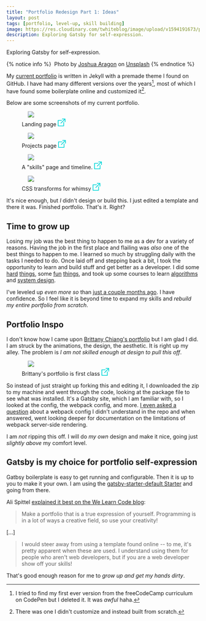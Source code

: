```yaml
---
title: "Portfolio Redesign Part 1: Ideas"
layout: post
tags: [portfolio, level-up, skill building]
image: https://res.cloudinary.com/twhiteblog/image/upload/v1594191673/portfolio-redesign.jpg
description: Exploring Gatsby for self-expression.
---
```


Exploring Gatsby for self-expression.

{% notice info %}
 Photo by [Joshua Aragon](https://unsplash.com/@goshua13?utm_source=unsplash&utm_medium=referral&utm_content=creditCopyText) on [Unsplash](https://unsplash.com/s/photos/portfolio?utm_source=unsplash&utm_medium=referral&utm_content=creditCopyText) 
{% endnotice %}

My [current portfolio](https://www.tiffanyrwhite.com/) is written in Jekyll with a premade theme I found on GitHub. I have had many different versions over the years[^1], most of which I have found some boilerplate online and customized it[^2].

Below are some screenshots of my current portfolio.

<figure>
    <img class="align-center" src="https://res.cloudinary.com/twhiteblog/image/upload/v1594190767/screenshot-2020-07-08_02-37-15_AM_oo9apn.png" />
    <figcaption class="caption-text"> 
       Landing page  
       <a href="https://res.cloudinary.com/twhiteblog/image/upload/v1594190767/screenshot-2020-07-08_02-37-15_AM_oo9apn.png">
          <svg width="20px" height="20px" viewBox="0 0 20 20" version="1.1" xmlns="http://www.w3.org/2000/svg" xmlns:xlink="http://www.w3.org/1999/xlink" fill="#06d7d9">
            <path d="M19.0536842,0 L11.7951267,0 C11.2940351,0 10.8877973,0.40703125 10.8877973,0.909101562 C10.8877973,1.41117187 11.2940351,1.81820312 11.7951267,1.81820312 L16.8632359,1.81820312 L7.52432749,11.1753906 C7.16998051,11.5304297 7.16998051,12.1059766 7.52432749,12.4610156 C7.7014425,12.6385156 7.93364522,12.7272656 8.16584795,12.7272656 C8.39805068,12.7272656 8.6302924,12.6385547 8.80744639,12.4609766 L18.1463938,3.10382812 L18.1463938,8.18183594 C18.1463938,8.68390625 18.5526316,9.0909375 19.0537232,9.0909375 C19.5548148,9.0909375 19.9610526,8.68390625 19.9610526,8.18183594 L19.9610526,0.909101562 C19.9610136,0.40703125 19.5547758,0 19.0536842,0 Z" id="Shape"></path>
            <path d="M15.4244055,9.09089844 C14.9233138,9.09089844 14.517076,9.49792969 14.517076,10 L14.517076,18.1818359 L1.81461988,18.1818359 L1.81461988,5.45453125 L9.98050682,5.45453125 C10.4815984,5.45453125 10.8878363,5.0475 10.8878363,4.54542969 C10.8878363,4.04335938 10.4815984,3.63636719 9.98050682,3.63636719 L0.907329435,3.63636719 C0.406237817,3.63636719 0,4.04339844 0,4.54546875 L0,19.0909375 C0,19.5929688 0.406237817,20 0.907329435,20 L15.4244444,20 C15.9255361,20 16.3317739,19.5929688 16.3317739,19.0908984 L16.3317739,10 C16.3317349,9.49792969 15.9254971,9.09089844 15.4244055,9.09089844 Z" id="Shape"></path>
        </svg>
       </a>
    </figcaption>
</figure>

<figure>
    <img class="align-center" src="https://res.cloudinary.com/twhiteblog/image/upload/v1594190767/screenshot-2020-07-08_02-37-34_AM_rc2g6g.png" />
    <figcaption class="caption-text">
       Projects page 
       <a href="https://res.cloudinary.com/twhiteblog/image/upload/v1594190767/screenshot-2020-07-08_02-37-34_AM_rc2g6g.png">
          <svg width="20px" height="20px" viewBox="0 0 20 20" version="1.1" xmlns="http://www.w3.org/2000/svg" xmlns:xlink="http://www.w3.org/1999/xlink" fill="#06d7d9">
            <path d="M19.0536842,0 L11.7951267,0 C11.2940351,0 10.8877973,0.40703125 10.8877973,0.909101562 C10.8877973,1.41117187 11.2940351,1.81820312 11.7951267,1.81820312 L16.8632359,1.81820312 L7.52432749,11.1753906 C7.16998051,11.5304297 7.16998051,12.1059766 7.52432749,12.4610156 C7.7014425,12.6385156 7.93364522,12.7272656 8.16584795,12.7272656 C8.39805068,12.7272656 8.6302924,12.6385547 8.80744639,12.4609766 L18.1463938,3.10382812 L18.1463938,8.18183594 C18.1463938,8.68390625 18.5526316,9.0909375 19.0537232,9.0909375 C19.5548148,9.0909375 19.9610526,8.68390625 19.9610526,8.18183594 L19.9610526,0.909101562 C19.9610136,0.40703125 19.5547758,0 19.0536842,0 Z" id="Shape"></path>
            <path d="M15.4244055,9.09089844 C14.9233138,9.09089844 14.517076,9.49792969 14.517076,10 L14.517076,18.1818359 L1.81461988,18.1818359 L1.81461988,5.45453125 L9.98050682,5.45453125 C10.4815984,5.45453125 10.8878363,5.0475 10.8878363,4.54542969 C10.8878363,4.04335938 10.4815984,3.63636719 9.98050682,3.63636719 L0.907329435,3.63636719 C0.406237817,3.63636719 0,4.04339844 0,4.54546875 L0,19.0909375 C0,19.5929688 0.406237817,20 0.907329435,20 L15.4244444,20 C15.9255361,20 16.3317739,19.5929688 16.3317739,19.0908984 L16.3317739,10 C16.3317349,9.49792969 15.9254971,9.09089844 15.4244055,9.09089844 Z" id="Shape"></path>
        </svg>
       </a>
    </figcaption>
</figure>

<figure>
    <img class="align-center" src="https://res.cloudinary.com/twhiteblog/image/upload/v1594190767/screenshot-2020-07-08_02-37-54_AM_uyulmo.png" />
    <figcaption class="caption-text">
       A "skills" page and timeline.      
       <a href="https://res.cloudinary.com/twhiteblog/image/upload/v1594190767/screenshot-2020-07-08_02-37-54_AM_uyulmo.png">
          <svg width="20px" height="20px" viewBox="0 0 20 20" version="1.1" xmlns="http://www.w3.org/2000/svg" xmlns:xlink="http://www.w3.org/1999/xlink" fill="#06d7d9">
            <path d="M19.0536842,0 L11.7951267,0 C11.2940351,0 10.8877973,0.40703125 10.8877973,0.909101562 C10.8877973,1.41117187 11.2940351,1.81820312 11.7951267,1.81820312 L16.8632359,1.81820312 L7.52432749,11.1753906 C7.16998051,11.5304297 7.16998051,12.1059766 7.52432749,12.4610156 C7.7014425,12.6385156 7.93364522,12.7272656 8.16584795,12.7272656 C8.39805068,12.7272656 8.6302924,12.6385547 8.80744639,12.4609766 L18.1463938,3.10382812 L18.1463938,8.18183594 C18.1463938,8.68390625 18.5526316,9.0909375 19.0537232,9.0909375 C19.5548148,9.0909375 19.9610526,8.68390625 19.9610526,8.18183594 L19.9610526,0.909101562 C19.9610136,0.40703125 19.5547758,0 19.0536842,0 Z" id="Shape"></path>
            <path d="M15.4244055,9.09089844 C14.9233138,9.09089844 14.517076,9.49792969 14.517076,10 L14.517076,18.1818359 L1.81461988,18.1818359 L1.81461988,5.45453125 L9.98050682,5.45453125 C10.4815984,5.45453125 10.8878363,5.0475 10.8878363,4.54542969 C10.8878363,4.04335938 10.4815984,3.63636719 9.98050682,3.63636719 L0.907329435,3.63636719 C0.406237817,3.63636719 0,4.04339844 0,4.54546875 L0,19.0909375 C0,19.5929688 0.406237817,20 0.907329435,20 L15.4244444,20 C15.9255361,20 16.3317739,19.5929688 16.3317739,19.0908984 L16.3317739,10 C16.3317349,9.49792969 15.9254971,9.09089844 15.4244055,9.09089844 Z" id="Shape"></path>
        </svg>
       </a>
    </figcaption>
</figure>

<figure>
    <img class="align-center" src="https://p179.p0.n0.cdn.getcloudapp.com/items/nOueQ7vD/Screen%20Recording%202020-07-08%20at%2002.40%20AM.gif?v=ebc7724c6904d8c9dddaf6a559ed9a0e" />
    <figcaption class="caption-text">
      CSS transforms for whimsy
       <a href="https://p179.p0.n0.cdn.getcloudapp.com/items/nOueQ7vD/Screen%20Recording%202020-07-08%20at%2002.40%20AM.gif?v=ebc7724c6904d8c9dddaf6a559ed9a0e">
          <svg width="20px" height="20px" viewBox="0 0 20 20" version="1.1" xmlns="http://www.w3.org/2000/svg" xmlns:xlink="http://www.w3.org/1999/xlink" fill="#06d7d9">
            <path d="M19.0536842,0 L11.7951267,0 C11.2940351,0 10.8877973,0.40703125 10.8877973,0.909101562 C10.8877973,1.41117187 11.2940351,1.81820312 11.7951267,1.81820312 L16.8632359,1.81820312 L7.52432749,11.1753906 C7.16998051,11.5304297 7.16998051,12.1059766 7.52432749,12.4610156 C7.7014425,12.6385156 7.93364522,12.7272656 8.16584795,12.7272656 C8.39805068,12.7272656 8.6302924,12.6385547 8.80744639,12.4609766 L18.1463938,3.10382812 L18.1463938,8.18183594 C18.1463938,8.68390625 18.5526316,9.0909375 19.0537232,9.0909375 C19.5548148,9.0909375 19.9610526,8.68390625 19.9610526,8.18183594 L19.9610526,0.909101562 C19.9610136,0.40703125 19.5547758,0 19.0536842,0 Z" id="Shape"></path>
            <path d="M15.4244055,9.09089844 C14.9233138,9.09089844 14.517076,9.49792969 14.517076,10 L14.517076,18.1818359 L1.81461988,18.1818359 L1.81461988,5.45453125 L9.98050682,5.45453125 C10.4815984,5.45453125 10.8878363,5.0475 10.8878363,4.54542969 C10.8878363,4.04335938 10.4815984,3.63636719 9.98050682,3.63636719 L0.907329435,3.63636719 C0.406237817,3.63636719 0,4.04339844 0,4.54546875 L0,19.0909375 C0,19.5929688 0.406237817,20 0.907329435,20 L15.4244444,20 C15.9255361,20 16.3317739,19.5929688 16.3317739,19.0908984 L16.3317739,10 C16.3317349,9.49792969 15.9254971,9.09089844 15.4244055,9.09089844 Z" id="Shape"></path>
        </svg>
       </a>
    </figcaption>
</figure>

It's nice enough, but *I* didn't design or build this. I just edited a template and there it was. Finished portfolio. That's it. Right?

## Time to grow up

Losing my job was the best thing to happen to me as a dev for a variety of reasons. Having the job in the first place and flailing was *also* one of the best things to happen to me. I learned so much by struggling daily with the tasks I needed to do. Once laid off and stepping back a bit, I took the opportunity to learn and build stuff and get better as a developer. I did some [hard](https://bumped.com/) [things](https://tiffanywhite.dev/2020/06/26/flexing-my-css-muscles-by-adding-a-bit-of-panache/), some [fun](https://fakerdata.tiffstuff.dev/) [things](https://glitch.com/~faker-api), and took up some courses to learn [algorithms](https://www.algoexpert.io/product) and [system design](https://www.algoexpert.io/systems/fundamentals).

I've leveled up *even more so* than [just a couple months ago](https://tiffanywhite.dev/2020/03/14/laid-off-but-leveled-up-lessons-learned/). I have confidence. So I feel like it is beyond time to expand my skills and *rebuild my entire portfolio from scratch*.

## Portfolio Inspo

I don't know how I came upon [Brittany Chiang's portfolio](https://brittanychiang.com/) but I am glad I did. I am struck by the animations, the design, the aesthetic. It is right up my alley. The problem is *I am not skilled enough at design to pull this off*.

<figure>
    <img class="align-center" src="https://p179.p0.n0.cdn.getcloudapp.com/items/wbuW5xxK/Screen%20Recording%202020-07-08%20at%2002.55%20AM.gif?v=8c1208ff14f376ff21614be4e47f1467" />
    <figcaption class="caption-text">
      Brittany's portfolio is first class
       <a href="https://p179.p0.n0.cdn.getcloudapp.com/items/wbuW5xxK/Screen%20Recording%202020-07-08%20at%2002.55%20AM.gif?v=8c1208ff14f376ff21614be4e47f1467">
          <svg width="20px" height="20px" viewBox="0 0 20 20" version="1.1" xmlns="http://www.w3.org/2000/svg" xmlns:xlink="http://www.w3.org/1999/xlink" fill="#06d7d9">
            <path d="M19.0536842,0 L11.7951267,0 C11.2940351,0 10.8877973,0.40703125 10.8877973,0.909101562 C10.8877973,1.41117187 11.2940351,1.81820312 11.7951267,1.81820312 L16.8632359,1.81820312 L7.52432749,11.1753906 C7.16998051,11.5304297 7.16998051,12.1059766 7.52432749,12.4610156 C7.7014425,12.6385156 7.93364522,12.7272656 8.16584795,12.7272656 C8.39805068,12.7272656 8.6302924,12.6385547 8.80744639,12.4609766 L18.1463938,3.10382812 L18.1463938,8.18183594 C18.1463938,8.68390625 18.5526316,9.0909375 19.0537232,9.0909375 C19.5548148,9.0909375 19.9610526,8.68390625 19.9610526,8.18183594 L19.9610526,0.909101562 C19.9610136,0.40703125 19.5547758,0 19.0536842,0 Z" id="Shape"></path>
            <path d="M15.4244055,9.09089844 C14.9233138,9.09089844 14.517076,9.49792969 14.517076,10 L14.517076,18.1818359 L1.81461988,18.1818359 L1.81461988,5.45453125 L9.98050682,5.45453125 C10.4815984,5.45453125 10.8878363,5.0475 10.8878363,4.54542969 C10.8878363,4.04335938 10.4815984,3.63636719 9.98050682,3.63636719 L0.907329435,3.63636719 C0.406237817,3.63636719 0,4.04339844 0,4.54546875 L0,19.0909375 C0,19.5929688 0.406237817,20 0.907329435,20 L15.4244444,20 C15.9255361,20 16.3317739,19.5929688 16.3317739,19.0908984 L16.3317739,10 C16.3317349,9.49792969 15.9254971,9.09089844 15.4244055,9.09089844 Z" id="Shape"></path>
        </svg>
       </a>
    </figcaption>
</figure>

So instead of just straight up forking this and editing it, I downloaded the zip to my machine and went through the code, looking at the package file to see what was installed. It's a Gatsby site, which I am familiar with, so I looked at the config, the webpack config, and more. [I even asked a question](https://github.com/bchiang7/v4/issues/80) about a webpack config I didn't understand in the repo and when answered, went looking deeper for documentation on the limitations of webpack server-side rendering.

I am *not* ripping this off. I will do *my own* design and make it nice, going just *slightly above* my comfort level.

## Gatsby is my choice for portfolio self-expression

Gatbsy boilerplate is easy to get running and configurable. Then it is up to you to make it your own. I am using the [gatsby-starter-default Starter](https://www.gatsbyjs.org/starters/gatsbyjs/gatsby-starter-default/) and going from there.

Ali Spittel [explained it best on the We Learn Code blog](https://welearncode.com/building-a-kickass-portfolio/):

> Make a portfolio that is a true expression of yourself. Programming is in a lot of ways a creative field, so use your creativity!

[...]

> I would steer away from using a template found online -- to me, it's pretty apparent when these are used. I understand using them for people who aren't web developers, but if you are a web developer show off your skills!

That's good enough reason for me to *grow up and get my hands dirty*.

[^1]: I tried to find my first ever version from the freeCodeCamp curriculum on CodePen but I deleted it. It was *awful* haha.
[^2]: There was one I didn't customize and instead built from scratch.